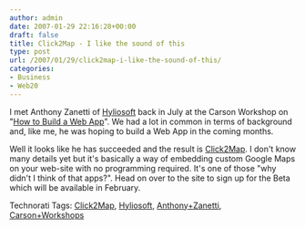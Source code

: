 ```yaml
---
author: admin
date: 2007-01-29 22:16:28+00:00
draft: false
title: Click2Map - I like the sound of this
type: post
url: /2007/01/29/click2map-i-like-the-sound-of-this/
categories:
- Business
- Web20
---
```


I met Anthony Zanetti of [Hyliosoft](http://www.hyliosoft.com/) back in July at the Carson Workshop on "[How to Build a Web App](https://argolon.com/2006/07/24/carson-workshops-a-z-how-to-build-a-web-app/)". We had a lot in common in terms of background and, like me, he was hoping to build a Web App in the coming months. 

Well it looks like he has succeeded and the result is [Click2Map](http://www.click2map.com/). I don't know many details yet but it's basically a way of embedding custom Google Maps on your web-site with no programming required. It's one of those "why didn't I think of that apps?". Head on over to the site to sign up for the Beta which will be available in February.

Technorati Tags: [Click2Map](http://www.technorati.com/tags/Click2Map), [Hyliosoft](http://www.technorati.com/tags/Hyliosoft), [Anthony+Zanetti](http://www.technorati.com/tags/Anthony+Zanetti), [Carson+Workshops](http://www.technorati.com/tags/Carson+Workshops)

